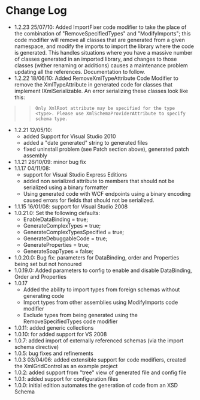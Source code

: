 # Change Log #
  * 1.2.23 25/07/10: Added ImportFixer code modifier to take the place of the combination of "RemoveSpecifiedTypes" and "ModifyImports"; this code modifier will remove all classes that are generated from a given namespace, and modify the imports to import the library where the code is generated. This handles situations where you have a massive number of classes generated in an imported library, and changes to those classes (wither renaming or additions) causes a maintenance problem updating all the references. Documentation to follow.
  * 1.2.22 18/06/10: Added RemoveXmlTypeAttribute Code Modifier to remove the XmlTypeAttribute in generated code for classes that implement IXmlSerializable. An error serializing these classes look like this:
> > `Only XmlRoot attribute may be specified for the type <type>. Please use XmlSchemaProviderAttribute to specify schema type.`
  * 1.2.21 12/05/10:
    * added Support for Visual Studio 2010
    * added a "date generated" string to generated files
    * fixed uninstall problem (see Patch section above), generated patch assembly
  * 1.1.21 26/10/09: minor bug fix
  * 1.1.17 04/11/08:
    * support for Visual Studio Express Editions
    * added non serialized attribute to members that should not be serialized using a binary formatter
    * Using generated code with WCF endpoints using a binary encoding caused errors for fields that should not be serialized.
  * 1.1.15 16/01/08: support for Visual Studio 2008
  * 1.0.21.0: Set the following defaults:
    * EnableDataBinding = true;
    * GenerateComplexTypes = true;
    * GenerateComplexTypesSpecified = true;
    * GenerateDebuggableCode = true;
    * GenerateProperties = true;
    * GenerateSoapTypes = false;
  * 1.0.20.0: Bug fix: parameters for DataBinding, order and Properties being set but not honoured
  * 1.0.19.0: Added parameters to config to enable and disable DataBinding, Order and Properties
  * 1.0.17
    * Added the ability to import types from foreign schemas without generating code
    * Import types from other assemblies using ModifyImports code modifier
    * Exclude types from being generated using the RemoveSpecifiedTypes code modifier
  * 1.0.11: added generic collections
  * 1.0.10: for added support for VS 2008
  * 1.0.7: added import of externally referenced schemas (via the import schema directive)
  * 1.0.5: bug fixes and refinements
  * 1.0.3 03/04/06: added extensible support for code modifiers, created the XmlGridControl as an example project
  * 1.0.2: added support from "tree" view of generated file and config file
  * 1.0.1: added support for configuration files
  * 1.0.0: initial edition automates the generation of code from an XSD Schema